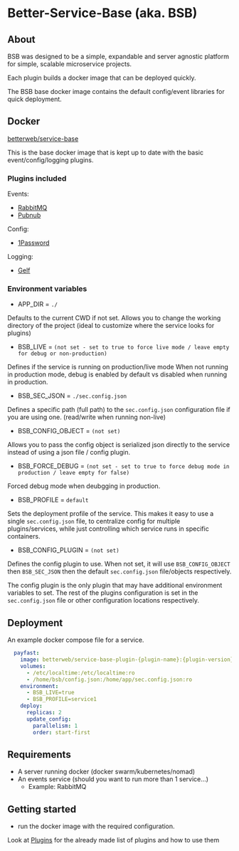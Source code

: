 # Better-Service-Base (aka. BSB)

## About

BSB was designed to be a simple, expandable and server agnostic platform for simple, scalable microservice projects.  

Each plugin builds a docker image that can be deployed quickly.

The BSB base docker image contains the default config/event libraries for quick deployment.  
  
## Docker

[betterweb/service-base](https://hub.docker.com/r/betterweb/service-base)  

This is the base docker image that is kept up to date with the basic event/config/logging plugins.

### Plugins included

Events:  
 - [RabbitMQ](/Events/RabbitMQ)  
 - [Pubnub](/Events/Pubnub)  
  
Config:
 - [1Password](/Config/1Password)  
  
Logging:  
 - [Gelf](/Logging/Gelf)
  
  
### Environment variables

- APP_DIR = `./`

Defaults to the current CWD if not set.
Allows you to change the working directory of the project (ideal to customize where the service looks for plugins)

- BSB_LIVE = `(not set - set to true to force live mode / leave empty for debug or non-production)`

Defines if the service is running on production/live mode
When not running in production mode, debug is enabled by default vs disabled when running in production.

- BSB_SEC_JSON = `./sec.config.json`

Defines a specific path (full path) to the `sec.config.json` configuration file if you are using one.
(read/write when running non-live)  

- BSB_CONFIG_OBJECT = `(not set)`
 
Allows you to pass the config object is serialized json directly to the service instead of using a json file / config plugin.

- BSB_FORCE_DEBUG = `(not set - set to true to force debug mode in production / leave empty for false)`

Forced debug mode when deubgging in production.

- BSB_PROFILE = `default`

Sets the deployment profile of the service. 
This makes it easy to use a single `sec.config.json` file, to centralize config for multiple plugins/services, while just controlling which service runs in specific containers.  

- BSB_CONFIG_PLUGIN = `(not set)`  

Defines the config plugin to use.
When not set, it will use `BSB_CONFIG_OBJECT` then `BSB_SEC_JSON` then the default `sec.config.json` file/objects respectively.  

The config plugin is the only plugin that may have additional environment variables to set. The rest of the plugins configuration is set in the `sec.config.json` file or other configuration locations respectively.


## Deployment

An example docker compose file for a service.

```yaml  
  payfast:
    image: betterweb/service-base-plugin-{plugin-name}:{plugin-version}
    volumes:
      - /etc/localtime:/etc/localtime:ro
      - /home/bsb/config.json:/home/app/sec.config.json:ro
    environment:
      - BSB_LIVE=true
      - BSB_PROFILE=service1
    deploy:
      replicas: 2
      update_config:
        parallelism: 1
        order: start-first
```


## Requirements

- A server running docker (docker swarm/kubernetes/nomad)  
- An events service (should you want to run more than 1 service...)
  - Example: RabbitMQ


## Getting started

- run the docker image with the required configuration.  

Look at [Plugins](/Plugins) for the already made list of plugins and how to use them
